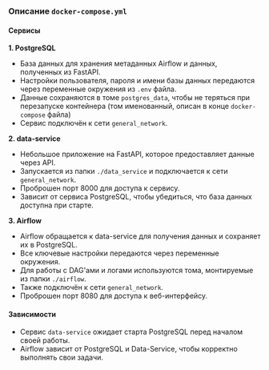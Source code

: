 ### Описание `docker-compose.yml`


#### Сервисы

**1. PostgreSQL**
- База данных для хранения метаданных Airflow и данных, полученных из FastAPI.
- Настройки пользователя, пароля и имени базы данных передаются через переменные окружения из `.env` файла.
- Данные сохраняются в томе `postgres_data`, чтобы не теряться при перезапуске контейнера (том именованный, описан в конце `docker-compose` файла)
- Сервис подключён к сети `general_network`.

**2. data-service**
- Небольшое приложение на FastAPI, которое предоставляет данные через API.
- Запускается из папки `./data_service` и подключается к сети `general_network`.
- Проброшен порт 8000 для доступа к сервису.
- Завиcит от сервиса PostgreSQL, чтобы убедиться, что база данных доступна при старте.

**3. Airflow**
- Airflow обращается к data-service для получения данных и сохраняет их в PostgreSQL.
- Все ключевые настройки передаются через переменные окружения.
- Для работы с DAG'ами и логами используются тома, монтируемые из папки `./airflow`.
- Также подключён к сети `general_network`.
- Проброшен порт 8080 для доступа к веб-интерфейсу.


#### Зависимости
- Сервис `data-service` ожидает старта PostgreSQL перед началом своей работы.
- Airflow зависит от PostgreSQL и Data-Service, чтобы корректно выполнять свои задачи.